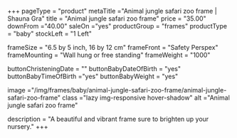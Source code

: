 +++
pageType = "product"
metaTitle ="Animal jungle safari zoo frame | Shauna Gra"
title = "Animal jungle safari zoo frame"
price = "35.00"
downFrom ="40.00"
saleOn ="yes"
productGroup = "frames"
productType = "baby"
stockLeft = "1 Left" 
 
frameSize = "6.5 by 5 inch, 16 by 12 cm" 
frameFront = "Safety Perspex" 
frameMounting = "Wall hung or free standing" 
frameWeight = "1000" 
 
buttonChristeningDate = "" 
buttonBabyDateOfBirth = "yes" 
buttonBabyTimeOfBirth ="yes" 
buttonBabyWeight = "yes" 

 
image ="/img/frames/baby/animal-jungle-safari-zoo-frame/animal-jungle-safari-zoo-frame"
class ="lazy img-responsive hover-shadow"
alt ="Animal jungle safari zoo frame"
 
description = "A beautiful and vibrant frame sure to brighten up your nursery."
+++
